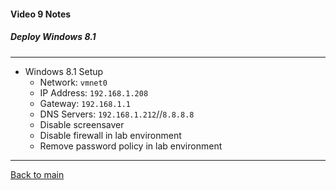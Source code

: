 #### Video 9 Notes

##### Deploy Windows 8.1

---

- Windows 8.1 Setup
  - Network: `vmnet0`
  - IP Address: `192.168.1.208`
  - Gateway: `192.168.1.1`
  - DNS Servers: `192.168.1.212`//`8.8.8.8`
  - Disable screensaver
  - Disable firewall in lab environment
  - Remove password policy in lab environment

---

[Back to main](https://github.com/rot0xd/CBTNuggets/blob/master/CEHv9/README.md)

